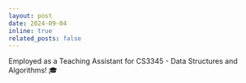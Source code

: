 ```yaml
---
layout: post
date: 2024-09-04
inline: true
related_posts: false
---
```


Employed as a Teaching Assistant for CS3345 - Data Structures and Algorithms! :mortar_board:

